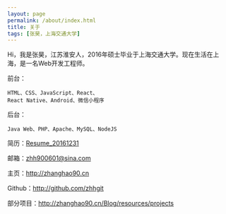 ```yaml
---
layout: page
permalink: /about/index.html
title: 关于
tags: [张昊，上海交通大学]
---
```


Hi，我是张昊，江苏淮安人，2016年硕士毕业于上海交通大学。现在生活在上海，是一名Web开发工程师。

前台：
    
    HTML、CSS、JavaScript、React、
    React Native、Android、微信小程序
    
后台：

    Java Web、PHP、Apache、MySQL、NodeJS

简历：[Resume_20161231](http://zhhgit.github.io/Simple-resume/)

邮箱：[zhh900601@sina.com](mailto:zhh900601@sina.com)

主页：<http://zhanghao90.cn>

Github：<http://github.com/zhhgit>

部分项目：<http://zhanghao90.cn/Blog/resources/projects>




